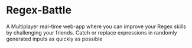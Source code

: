 # Regex-Battle
A Multiplayer real-time web-app where you can improve your Regex skills by challenging your friends. Catch or replace expressions in randomly generated inputs as quickly as possible
